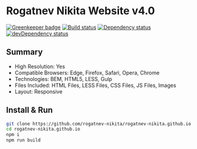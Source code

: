# Rogatnev Nikita Website v4.0

[![Greenkeeper badge](https://badges.greenkeeper.io/rogatnev-nikita/rogatnev-nikita.github.io-2.svg)](https://greenkeeper.io/)
[![Build status][travis-image]][travis-url] [![Dependency status][dependency-image]][dependency-url] [![devDependency status][dev-dependency-image]][dev-dependency-url]

## Summary
* High Resolution: Yes
* Compatible Browsers: Edge, Firefox, Safari, Opera, Chrome
* Technologies: BEM, HTML5, LESS, Gulp
* Files Included: HTML Files, LESS Files, CSS Files, JS Files, Images
* Layout: Responsive

## Install & Run
```bash
git clone https://github.com/rogatnev-nikita/rogatnev-nikita.github.io
cd rogatnev-nikita.github.io
npm i
npm run build
```
[travis-image]: https://travis-ci.org/rogatnev-nikita/rogatnev-nikita.github.io.svg?branch=master
[travis-url]: https://travis-ci.org/rogatnev-nikita/rogatnev-nikita.github.io

[dependency-image]: https://david-dm.org/rogatnev-nikita/rogatnev-nikita.github.io.svg?style=flat-square
[dependency-url]: https://david-dm.org/rogatnev-nikita/rogatnev-nikita.github.io

[dev-dependency-image]: https://david-dm.org/rogatnev-nikita/rogatnev-nikita.github.io/dev-status.svg?style=flat-square
[dev-dependency-url]: https://david-dm.org/rogatnev-nikita/rogatnev-nikita.github.io#info=devDependencies
